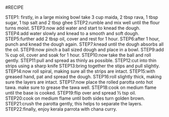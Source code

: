 #RECIPE

STEP1: firstly, in a large mixing bowl take 3 cup maida, 2 tbsp rava, 1 tbsp sugar, 1 tsp salt and 2 tbsp ghee
STEP2:rumble and mix well until the flour turns moist.
STEP3:now add water and start to knead the dough.
STEP4:add water slowly and knead to a smooth and soft dough.
STEP5:further add 2 tbsp oil, cover and rest for 1 hour.
STEP6:after 1 hour, punch and knead the dough again.
STEP7:knead until the dough absorbs all the oil.
STEP8:now pinch a ball sized dough and place in a bowl.
STEP9:add ¼ cup oil, cover and soak for 1 hour.
STEP10:now take the ball and roll gently.
STEP11:pull and spread as thinly as possible.
STEP12:cut into thin strips using a sharp knife
STEP13:bring together the stips and pull slightly.
STEP14:now roll spiral, making sure all the strips are intact.
STEP15:with greased hand, pat and spread the dough.
STEP16:roll slightly thick, making sure the layers are intact.
STEP17:now place the rolled parotta onto hot tawa. make sure to grease the tawa well.
STEP18:cook on medium flame until the base is cooked.
STEP19:flip over and spread ½ tsp oil.
STEP20:cook on medium flame until both sides turn golden brown.
STEP21:crush the parotta gently, this helps to separate the layers.
STEP22:finally, enjoy kerala parrota with chana curry.
